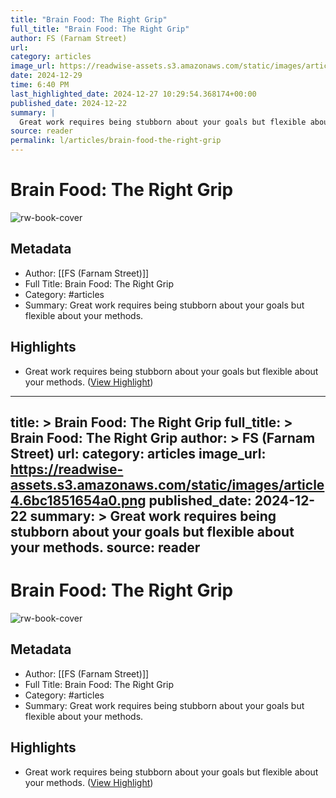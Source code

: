 ```yaml
---
title: "Brain Food: The Right Grip"
full_title: "Brain Food: The Right Grip"
author: FS (Farnam Street)
url: 
category: articles
image_url: https://readwise-assets.s3.amazonaws.com/static/images/article4.6bc1851654a0.png
date: 2024-12-29
time: 6:40 PM
last_highlighted_date: 2024-12-27 10:29:54.368174+00:00
published_date: 2024-12-22
summary: |
  Great work requires being stubborn about your goals but flexible about your methods.
source: reader
permalink: l/articles/brain-food-the-right-grip
---
```

# Brain Food: The Right Grip

![rw-book-cover](https://readwise-assets.s3.amazonaws.com/static/images/article4.6bc1851654a0.png)

## Metadata
- Author: [[FS (Farnam Street)]]
- Full Title: Brain Food: The Right Grip
- Category: #articles
- Summary: Great work requires being stubborn about your goals but flexible about your methods.

## Highlights
- Great work requires being stubborn about your goals but flexible about your methods. ([View Highlight](https://read.readwise.io/read/01jg3tmr6p68ayvq0m77dgwgb8))


---
title: >
  Brain Food: The Right Grip
full_title: >
  Brain Food: The Right Grip
author: >
  FS (Farnam Street)
url: 
category: articles
image_url: https://readwise-assets.s3.amazonaws.com/static/images/article4.6bc1851654a0.png
published_date: 2024-12-22
summary: >
  Great work requires being stubborn about your goals but flexible about your methods.
source: reader
---
# Brain Food: The Right Grip

![rw-book-cover](https://readwise-assets.s3.amazonaws.com/static/images/article4.6bc1851654a0.png)

## Metadata
- Author: [[FS (Farnam Street)]]
- Full Title: Brain Food: The Right Grip
- Category: #articles
- Summary: Great work requires being stubborn about your goals but flexible about your methods.

## Highlights
- Great work requires being stubborn about your goals but flexible about your methods. ([View Highlight](https://read.readwise.io/read/01jg3tmr6p68ayvq0m77dgwgb8))


